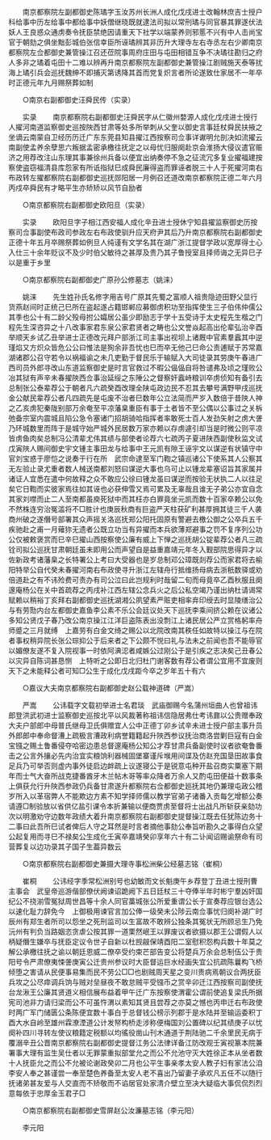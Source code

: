 <!-- { "loadSidebar": true } -->
　　南京都察院左副都御史陈璚字玉汝苏州长洲人成化戊戌进士改翰林庶吉士授户科给事中历左给事中都给事中妖僧继晓既就逮法司拟以常刑璚与同官暴其罪遂伏法妖人王良惑众通虏奏令抚臣禁绝因请重天下社学以端蒙养则邪慝不兴有中人击尚宝官于朝劾之俱坐黜彭城伯张信幸臣所诬璚辨其非历升大理寺左右寺丞左右少卿南京都察院左佥都御史兼管操江召还莅院事周府庄田与屯田相错互争不决璚往勘归之府人多非之璚着屯田十二难以辨再升南京都察院左副都御史兼管操江剧贼施天泰等扰海上璚引兵会巡抚魏绅不即捕灭第诱降其首而党复炽言者所论遂致仕家居不一年卒时正德元年九月赐祭葬如制 

　　○南京右副都御史汪舜民传（实录） 

　　实录 
　　南京都察院右副都御史汪舜民字从仁徽州婺源人成化戊戌进士授行人擢河南道监察御史巡按陜西甘肃等处多所举刺从父奎以御史言事廷杖舜民扶掖之坐谪云南蒙自卫经历历迁广东东莞县知县擢江西按察司佥事详谳明允剖决如流擢云南副使孟养余孽思六叛据孟密承檄往抚定之以母忧归服阕赴京会淮扬大侵议遣官赈济之用荐改注山东理其事兼徐州兵备以便宜出纳奏停不急之征流冗多复业擢福建按察使盗窃福清县库怨家有所诋指狱巳成舜民廉得盗而罪诬者脱三十人于死擢河南右布政转左擢都察院右副都御史巡抚郧阳居一月例召还道改南京都察院正德二年六月丙戍卒舜民有才略平生亦矫矫以风节自励者 

　　○南京都察院右副都御史欧阳旦（实录） 

　　实录 
　　欧阳旦字子相江西安福人成化辛丑进士授休宁知县擢监察御史历按察司佥事副使布政司参政左右布政使驯升应天府尹其后乃升南京都察院右副都御史正德十年五月卒赐祭葬如例旦人纯谨有文学名其在湖广浙江提督学政以宽厚得士心入仕三十余年贬议不及少时伯父敏待之甚厚及贵乃其子鲁授室且择师诲之无异巳子以是重于乡里 

　　○南京都察院右副都御史广原孙公修墓志（姚涞） 

　　姚涞 
　　先生姓孙氏名修字用吉号广原其先蜀之富顺人祖贵隐迹田野父显行货燕赵间时正统己巳所在盗起遂占籍邯郸应募御虏积功至指挥使生三子伯伟仲儒公其季也公十有二龄父殁母拊公孀居公虽少即励志于学十五受诗于太史程先生楷之门程先生深咨异之十八改事家君东泉公家君贤者之畴也公文誉焱起高出伦辈弘治辛酉举顺天乡试乙丑举进士正德改元拜户部浙江司主事出视坝上诸厩中官素羣蠧其中逆瑾焰又方炽众皆危公公曰惟法是狥余非吾忧也巳而卒无他己巳命公责逋赋于苏常嘉湖诸郡公召守若令以祸福谕之未几吏勤于督民乐于输赋入大司徒录其劳庚午春进广西司员外郎寻改山东道监察御史是时言官救过不暇公偘偘自将咎谴弗及顷之瑾败公冶其狱有声辛未春擢陜西佥事治延绥之东陲公之督察奸蠧峙粮训卒虏侦知有备引去总制张公泰辈荐公于朝者凡六疏癸酉改理全陕屯政边民不忍其去攀号满野甲戌巡抚金公献民辈荐公者凡四疏先是屯废不治者巳数年公立法简而严岁入数倍于昔陜人神之乙亥虏犯秦陇别部万余奄至平凉藩臬重臣有事于土者皆不至公偶以公事过之关柝弛备宗室内震城且陷公急令塞诸门招胡骑哈指挥者率敢死士百人发劲矢射之虏大詟乃环城数里而阵于是城守始严城外民居数万家亦赖以存虏遽引却当是时微公则平凉皆虏鱼肉矣总制冯公清辈尤伟其绩与部使者论荐六七疏丙子夏进陕西副使秋监文试戊寅陜人赐间御史宇文锺主事田龙与给事中王元凯有隙王诬宇文以谋逆有状镇守中官刘宝惑于廖恺之说奏于行在所　武宗命逮至军门鞫之镇巡诸公下使系其人公察其无左验止录尤重者数人械送南都刘怒曰谋逆大事也乌可止以锺龙辈塞诏旨其家属并诸证人宜悉在遣中何故释之众不敢应公徐曰锺龙虽曰谋逆而按验无状执二人以往足矣它日鞫而实彼家焉往如其诬也必获伸雪又焉可累及无辜哉且谁无子弟公亦宜自念其家刘噤而止二人至南都虽庾死狱中而其枉亦白罪竟坐元凯而数十百家卒赖公以免不然株连穷治冤滥将不□胜计也庚辰秋商有巨盗严天柱获矿利甚厚拥其徒三千人袭商州破之遂僭号部署其众声摇关洛巡抚郑公阳托固原有警避去檄公御之公卒兵五千疾驰赴之甫一月薙狝无遗者公既立功当有异擢而本兵欲薄郑避事之罚不复序列公功公仅被敕褒赏而巳辛巳擢山西按察使公廉有威上下惮之巡抚胡公锭辈荐公者凡三疏铨司拟公巡抚甘肃朝廷虽未即用公而声望自是益重嘉靖元年冬入觐部院思得异才以佐新政考诸藩臬之长特署公上考曰大受器也是岁总制邓公璋既剡荐公而家君将去榆阳特举公自代癸未春擢河南右布政使寻升浙江左辖舟行抵维扬母病去浙秖数驿或劝倍道赴之有不讳殓费可责办有司公泣曰此岂规利时哉留二旬而母竟卒乙酉秋服且阕邃庵杨公在关中首疏荐之丙戌补江西左辖公念兵火之后公私空竭乃谨出纳杜请谒常赋赖以稍裕丁亥拜右副都御史巡抚湖湘公夙望素严赃吏相率弃印绶去时显陵缮治公与有劳勚内台左都御史嘉鱼李公素不乐公会廷议处天下巡抚李乘间挤公赖在议诸公多知公贤戊子春乃改公南京操江江洋巨盗陈表出没剽江上诸民居公严立赏格躬率舟师蹙之三月就缚　上嘉劳有白金文绮之赐公以北院改南其秩任如故特以操江与在院者事权稍异院长张公琮抑公于后来者之下公颇不悦曰礼与法未之前闻也吾不能辱官以媚僚友遂不复入院视事一时依阿淟涊者咸嫉公过刚公于是引疾之志决矣己丑春公以灾异自陈词甚恳恻　上特听之公即日北归杜门谢客数有荐公者谓公宜用不宜废则天下之未能释公者可知□公生于成化戊戌距今卒之岁年五十有六 

　　○嘉议大夫南京都察院右副都御史赵公载神道碑（严嵩） 

　　严嵩 
　　公讳载字文载初举进士名君琰　武庙御赐今名蒲州垣曲人也曾祖讳郎登洪武初进士监察御史巡按北平以风裁著称祖讳信隐居弗仕考讳鼐以公贵赠奉政大夫户部郎中母普氏继母卫氏俱赠宜人公中正德丁卯乡试辛未进士授户部主事升员外郎郎中奉命督漕上疏极言漕政利病誉籍籍起升陜西参议抚治商洛尝剿巨寇有白金宝镪之赐土鲁番侵夺哈密边患总督邃庵杨公知公才荐甘肃兵备副使时议者欲奄鲁番击之公言外攘必先内治宜实粮饷利器械固堡寨谨斥堠用间谍及仿赵充国垦田故事食足兵乃可举否则虚内事外徒启边衅疏上议遂寝公于是锐意屯种开盐召商实粟塞下期年而士气大奋所战克捷番酋牙木兰帖木哥等率众降者万余人又酌屯田便益十数事条上俱获允行升陜西参政仍兵备甘肃遂升都察院右佥都御史廵抚其地仍兼理屯政公稽岁所入以革宿弊人不能欺边方素不知学择师儒以教学官弟子诸番入贡每乞增额公奏请遵□制验放以省供亿盐引课令本折兼输以便商贾虏至督将士出战凡所斩获亲劾功次以明激劝守边数年政绩大着升南京都察院右副都御史提督操江既去任犹陈边务十二事曰此吾所巳试者俾后人守之耳然是时言者摘他事劾公奉旨听勘久之事得白众望公起复用而寻巳不禄矣公生成化壬寅卒嘉靖癸卯享年六十有二讣闻诏赐谕祭命有司营葬复以边功录其子国子生葢异数云 

　　○南京都察院右副都御史兼摄大理寺事松洲柴公经墓志铭（崔桐） 

　　崔桐 
　　公讳经字季常松洲别号也幼敏而文长魁庚午乡荐登丁丑进士授刑曹主事会　武皇帝巡游偕部僚伏阙谏诏跪阙下五日廷杖三十夺俸半年时彬宁羣凶奸国纪公不挠湔雪冤狱周世昌等十余人同官藁城张公所爱重谓公长于宣奏荐应银台选公以速化耻力辞免今　上御极用谏官言加公俸一级癸未公陟云南佥事忧归阕补湖广时辰州有郑生者所司以怨坐之死刑监司以生富故不敢辨公独条其冤状无所顾忌生乃免沅州有判负当路姻恣贪虐公按其罪一道栗然岷王以罪废议者欲摄以郡王公谓假人以柄疑僭生嫌卒与抚臣定议令世子自新以杜觊觎保靖酉阳二室慰积怨构兵数十年莫之解公承檄往抚之谕以朝廷恩威二僚卒受约束芒部告变公将楚兵万余会总制伍公于贵阳号令严肃僚夷悚詟庚寅公迁贵州参议时大臣督运巨水经画失宜公抗疏陈曩构飞桥倾堕之害请从民便事易集而民不劳公□□也剧贼周天星之变川贵病焉朝议合两抚臣兵攻之公尽瘁调兵饷与贼对垒昼夜不敢怠贼平受镪币之赏辛卯迁江西按察司副使抚台龙湫王公廉其贤道义相信展布益着甲午迁广东按察使渭霍公谓前使追复梁氏所据宪司池非力请归梁而公不可虽忤渭以素知其贤且尝荐之亦莫之憾也丙申迁右布政使时两广军门储匮公条陈便宜数十事白于总督钱公榜示列郡于是水陆并至输运委积丁酉大水自岭至雄州霖潦湮道公计发帑构桥走涉称便梅国刘公置碑以纪其绩庚子以忧阕补四川寻转左使议粮籍定税额以均徭役凿山刊木通道于荆陆驰二千余里民无病于覆溺辛丑公晋南京都察院右副都御史提督江务公法律详备江防改观壬寅视篆本院兼署事大理有监生吴仕者以无罪蒙重拟部堂允之而公不允池守灭大姓徐正本从坐者数十人抚臣允之而公不允被论谢政癸卯二月也公平生事亲孝太安人教子妇有家法公洎李安人奉之甚谨尝一奉至楚色养备至太安人老不喜出乃留妻子承欢凡五任不以随行抚诸弟甚友爱与人交直而不矫敬而不谄居官处家清介壁立至决大疑临大事侃侃烈烈意每依于忠厚金玉君子□ 

　　○南京都察院右副都御史雪屏赵公汝濂墓志铭（李元阳） 

　　李元阳 
